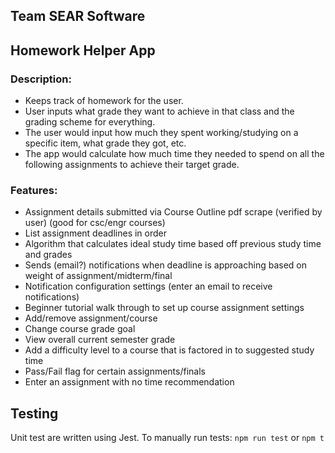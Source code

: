 ## Team SEAR Software

## Homework Helper App

### Description:
- Keeps track of homework for the user.
- User inputs what grade they want to achieve in that class and the grading scheme for everything. 
- The user would input how much they spent working/studying on a specific item, what grade they got, etc.
- The app would calculate how much time they needed to spend on all the following assignments to achieve their target grade.
### Features:
- Assignment details submitted via Course Outline pdf scrape (verified by user) (good for csc/engr courses)
- List assignment deadlines in order
- Algorithm that calculates ideal study time based off previous study time and grades
- Sends (email?) notifications when deadline is approaching based on weight of assignment/midterm/final
- Notification configuration settings (enter an email to receive notifications)
- Beginner tutorial walk through to set up course assignment settings
- Add/remove assignment/course
- Change course grade goal
- View overall current semester grade
- Add a difficulty level to a course that is factored in to suggested study time
- Pass/Fail flag for certain assignments/finals
- Enter an assignment with no time recommendation


## Testing
Unit test are written using Jest.
To manually run tests:
`npm run test` or `npm t`
